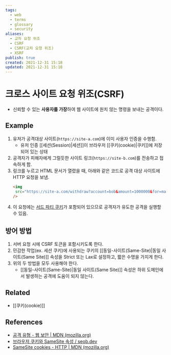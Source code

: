 ```yaml
---
tags:
  - web
  - terms
  - glossary
  - security
aliases:
  - 교차 요청 위조
  - CSRF
  - CSRF(교차 요청 위조)
  - XSRF
publish: true
created: 2021-12-31 15:18
updated: 2021-12-31 15:18
---
```


# 크로스 사이트 요청 위조(CSRF)

- 신뢰할 수 있는 **사용자를 가장**하여 웹 사이트에 원치 않는 명령을 보내는 공격이다.

## Example

1. 유저가 공격대상 사이트(`https://site-a.com`)에 이미 사용자 인증을 수행함.
   - 유저 인증 [[세션(Session)|세션]]이 브라우저 [[쿠키(cookie)|쿠키]]에 저장되어 있는 상태
2. 공격자가 피해자에게 그럴듯한 사이트 링크(`https://site-b.com`)를 전송하고 접속하게 함.
3. 링크를 누르고 HTML 문서가 열렸을 때, 아래와 같은 코드로 공격 대상 사이트에 HTTP 요청을 보냄.
   ```html
   <img
   	src="https://site-a.com/withdraw?account=bob&amount=1000000&for=mallory"
   />
   ```
4. 이 요청에는 [서드 파티 쿠키](https://developer.mozilla.org/ko/docs/Web/HTTP/Cookies#%EC%84%9C%EB%93%9C%ED%8C%8C%ED%8B%B0_%EC%BF%A0%ED%82%A4)가 포함되어 있으므로 공격자가 유도한 공격을 실행할 수 있음.

## 방어 방법

1. 서버 요청 시에 CSRF 토큰을 포함시키도록 한다.
2. 민감한 작업(ex. 세션 쿠키)에 사용되는 쿠키의 [[동일-사이트(Same-Site)|동일 사이트(Same Site)]] 속성을 Strict 또는 Lax로 설정하고, 짧은 수명을 가지게 한다.
3. 위의 두 방법을 모두 사용해야 한다.
   - [[동일-사이트(Same-Site)|동일 사이트(Same Site)]] 속성은 하위 도메인에서 발생하는 공격에 도움이 되지 않는다.

## Related

- [[쿠키(cookie)]]

## References

- [공격 유형 - 웹 보안 | MDN (mozilla.org)](https://developer.mozilla.org/en-US/docs/Web/Security/Types_of_attacks#cross-site_request_forgery_csrf)
- [브라우저 쿠키와 SameSite 속성 / seob.dev](https://seob.dev/posts/%EB%B8%8C%EB%9D%BC%EC%9A%B0%EC%A0%80-%EC%BF%A0%ED%82%A4%EC%99%80-SameSite-%EC%86%8D%EC%84%B1/)
- [SameSite cookies - HTTP | MDN (mozilla.org)](https://developer.mozilla.org/en-US/docs/Web/HTTP/Headers/Set-Cookie/SameSite)
